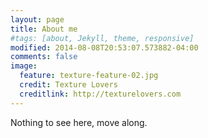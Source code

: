 ```yaml
---
layout: page
title: About me
#tags: [about, Jekyll, theme, responsive]
modified: 2014-08-08T20:53:07.573882-04:00
comments: false
image:
  feature: texture-feature-02.jpg
  credit: Texture Lovers
  creditlink: http://texturelovers.com
---
```


Nothing to see here, move along.

